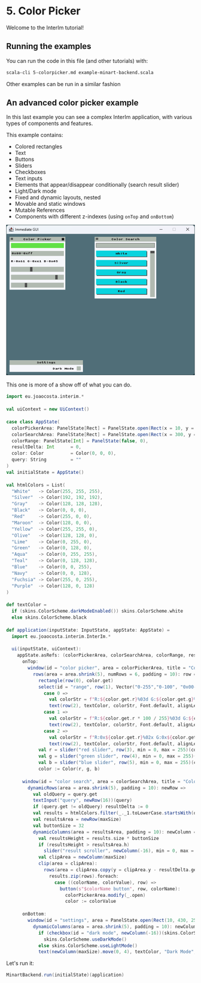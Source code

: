 # 5. Color Picker

Welcome to the InterIm tutorial!

## Running the examples

You can run the code in this file (and other tutorials) with:

```bash
scala-cli 5-colorpicker.md example-minart-backend.scala
```

Other examples can be run in a similar fashion

## An advanced color picker example

In this last example you can see a complex InterIm application, with various types of components and features.

This example contains:
 - Colored rectangles
 - Text
 - Buttons
 - Sliders
 - Checkboxes
 - Text inputs
 - Elements that appear/disappear conditionally (search result slider)
 - Light/Dark mode
 - Fixed and dynamic layouts, nested
 - Movable and static windows
 - Mutable References
 - Components with different z-indexes (using `onTop` and `onBottom`)

![Color picker screenshot](assets/colorpicker.png)

This one is more of a show off of what you can do.

```scala
import eu.joaocosta.interim.*

val uiContext = new UiContext()

case class AppState(
  colorPickerArea: PanelState[Rect] = PanelState.open(Rect(x = 10, y = 10, w = 190, h = 180)),
  colorSearchArea: PanelState[Rect] = PanelState.open(Rect(x = 300, y = 10, w = 210, h = 210)),
  colorRange: PanelState[Int] = PanelState(false, 0),
  resultDelta: Int      = 0,
  color: Color          = Color(0, 0, 0),
  query: String         = ""
)
val initialState = AppState()

val htmlColors = List(
  "White"   -> Color(255, 255, 255),
  "Silver"  -> Color(192, 192, 192),
  "Gray"    -> Color(128, 128, 128),
  "Black"   -> Color(0, 0, 0),
  "Red"     -> Color(255, 0, 0),
  "Maroon"  -> Color(128, 0, 0),
  "Yellow"  -> Color(255, 255, 0),
  "Olive"   -> Color(128, 128, 0),
  "Lime"    -> Color(0, 255, 0),
  "Green"   -> Color(0, 128, 0),
  "Aqua"    -> Color(0, 255, 255),
  "Teal"    -> Color(0, 128, 128),
  "Blue"    -> Color(0, 0, 255),
  "Navy"    -> Color(0, 0, 128),
  "Fuchsia" -> Color(255, 0, 255),
  "Purple"  -> Color(128, 0, 128)
)

def textColor =
  if (skins.ColorScheme.darkModeEnabled()) skins.ColorScheme.white
  else skins.ColorScheme.black

def application(inputState: InputState, appState: AppState) =
  import eu.joaocosta.interim.InterIm.*

  ui(inputState, uiContext):
    appState.asRefs: (colorPickerArea, colorSearchArea, colorRange, resultDelta, color, query) =>
      onTop:
        window(id = "color picker", area = colorPickerArea, title = "Color Picker", closable = true, movable = true, resizable = true): area =>
          rows(area = area.shrink(5), numRows = 6, padding = 10): row =>
            rectangle(row(0), color.get)
            select(id = "range", row(1), Vector("0-255","0-100", "0x00-0xff"))(colorRange).value match
              case 0 =>
                val colorStr = f"R:${color.get.r}%03d G:${color.get.g}%03d B:${color.get.b}%03d"
                text(row(2), textColor, colorStr, Font.default, alignLeft, centerVertically)
              case 1 =>
                val colorStr = f"R:${color.get.r * 100 / 255}%03d G:${color.get.g * 100 / 255}%03d B:${color.get.b * 100 / 255}%03d"
                text(row(2), textColor, colorStr, Font.default, alignLeft, centerVertically)
              case 2 =>
                val colorStr = f"R:0x${color.get.r}%02x G:0x${color.get.g}%02x B:0x${color.get.b}%02x"
                text(row(2), textColor, colorStr, Font.default, alignLeft, centerVertically)
            val r = slider("red slider", row(3), min = 0, max = 255)(color.get.r)
            val g = slider("green slider", row(4), min = 0, max = 255)(color.get.g)
            val b = slider("blue slider", row(5), min = 0, max = 255)(color.get.b)
            color := Color(r, g, b)

      window(id = "color search", area = colorSearchArea, title = "Color Search", closable = false, movable = true): area =>
        dynamicRows(area = area.shrink(5), padding = 10): newRow =>
          val oldQuery = query.get
          textInput("query", newRow(16))(query)
          if (query.get != oldQuery) resultDelta := 0
          val results = htmlColors.filter(_._1.toLowerCase.startsWith(query.get.toLowerCase))
          val resultsArea = newRow(maxSize)
          val buttonSize = 32
          dynamicColumns(area = resultsArea, padding = 10): newColumn =>
            val resultsHeight = results.size * buttonSize
            if (resultsHeight > resultsArea.h)
              slider("result scroller", newColumn(-16), min = 0, max = resultsHeight - resultsArea.h)(resultDelta)
            val clipArea = newColumn(maxSize)
            clip(area = clipArea):
              rows(area = clipArea.copy(y = clipArea.y - resultDelta.get, h = resultsHeight), numRows = results.size, padding = 10): rows =>
                results.zip(rows).foreach:
                  case ((colorName, colorValue), row) =>
                    button(s"$colorName button", row, colorName):
                      colorPickerArea.modify(_.open)
                      color := colorValue

      onBottom:
        window(id = "settings", area = PanelState.open(Rect(10, 430, 250, 40)), title = "Settings", movable = false): area =>
          dynamicColumns(area = area.shrink(5), padding = 10): newColumn =>
            if (checkbox(id = "dark mode", newColumn(-16))(skins.ColorScheme.darkModeEnabled()))
              skins.ColorScheme.useDarkMode()
            else skins.ColorScheme.useLightMode()
            text(newColumn(maxSize).move(0, 4), textColor, "Dark Mode", Font.default, alignRight)
```

Let's run it:

```scala
MinartBackend.run(initialState)(application)
```
